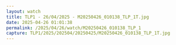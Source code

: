 ```yaml
---
layout: watch
title: TLP1 - 26/04/2025 - M20250426_010138_TLP_1T.jpg
date: 2025-04-26 01:01:38
permalink: /2025/04/26/watch/M20250426_010138_TLP_1
capture: TLP1/2025/202504/20250425/M20250426_010138_TLP_1T.jpg
---
```

